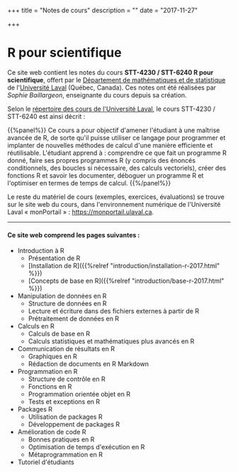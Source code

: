 +++
title = "Notes de cours"
description = ""
date = "2017-11-27"

+++

# R pour scientifique

Ce site web contient les notes du cours **STT-4230 / STT-6240 R pour scientifique**, offert par le [Département de mathématiques et de statistique](https://www.mat.ulaval.ca/accueil/) de l'[Université Laval](https://www.ulaval.ca/) (Québec, Canada). Ces notes ont été réalisées par *Sophie Baillargeon*, enseignante du cours depuis sa création.

Selon le [répertoire des cours de l'Université Laval](https://www.ulaval.ca/les-etudes/cours/repertoire/detailsCours/stt-4230-r-pour-scientifique.html), le cours STT-4230 / STT-6240 est ainsi décrit :

{{%panel%}}
Ce cours a pour objectif d'amener l'étudiant à une maîtrise avancée de R, de sorte qu'il puisse utiliser ce langage pour programmer et implanter de nouvelles méthodes de calcul d'une manière efficiente et réutilisable. L'étudiant apprend à : comprendre ce que fait un programme R donné, faire ses propres programmes R (y compris des énoncés conditionnels, des boucles si nécessaire, des calculs vectoriels), créer des fonctions R et savoir les documenter, déboguer un programme R et l'optimiser en termes de temps de calcul.
{{%/panel%}}

Le reste du matériel de cours (exemples, exercices, évaluations) se trouve sur le site web du cours, dans l'environnement numérique de l'Université Laval «&nbsp;monPortail&nbsp;» : https://monportail.ulaval.ca.

***

#### Ce site web comprend les pages suivantes : 

* Introduction à R
    * Présentation de R
    * [Installation de R]({{%relref "introduction/installation-r-2017.html" %}})
    * [Concepts de base en R]({{%relref "introduction/base-r-2017.html" %}})
* Manipulation de données en R
    * Structure de données en R
    * Lecture et écriture dans des fichiers externes à partir de R
    * Prétraitement de données en R
* Calculs en R
    * Calculs de base en R
    * Calculs statistiques et mathématiques plus avancés en R
* Communication de résultats en R
    * Graphiques en R
    * Rédaction de documents en R Markdown
* Programmation en R
    * Structure de contrôle en R
    * Fonctions en R
    * Programmation orientée objet en R
    * Tests et exceptions en R
* Packages R
    * Utilisation de packages R
    * Développement de packages R
* Amélioration de code R
    * Bonnes pratiques en R
    * Optimisation de temps d'exécution en R
    * Métaprogrammation en R
* Tutoriel d'étudiants



